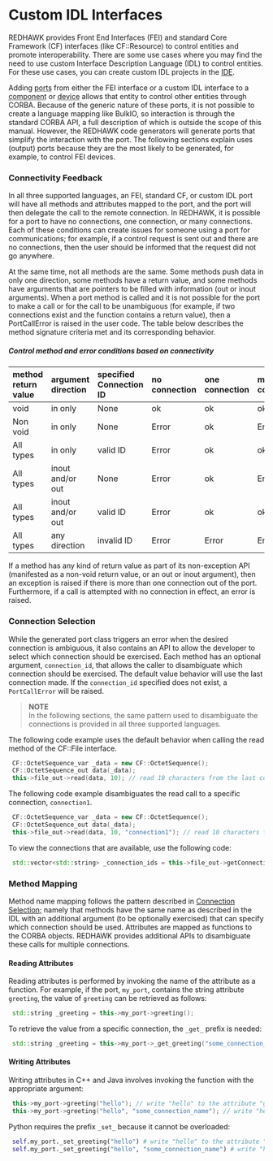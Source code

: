 # Custom IDL Interfaces

REDHAWK provides Front End Interfaces (FEI) and standard Core Framework (CF) interfaces (like CF::Resource) to control entities and promote interoperability. There are some use cases where you may find the need to use custom Interface Description Language (IDL) to control entities. For these use cases, you can create custom IDL projects in the [IDE](../ide/_index.html).

Adding <abbr title="See Glossary.">ports</abbr> from either the FEI interface or a custom IDL interface to a <abbr title="See Glossary.">component</abbr> or <abbr title="See Glossary.">device</abbr> allows that entity to control other entities through CORBA. Because of the generic nature of these ports, it is not possible to create a language mapping like BulkIO, so interaction is through the standard CORBA API, a full description of which is outside the scope of this manual. However, the REDHAWK code generators will generate ports that simplify the interaction with the port. The following sections explain uses (output) ports because they are the most likely to be generated, for example, to control FEI devices.

### Connectivity Feedback

In all three supported languages, an FEI, standard CF, or custom IDL port will have all methods and attributes mapped to the port, and the port will then delegate the call to the remote connection. In REDHAWK, it is possible for a port to have no connections, one connection, or many connections. Each of these conditions can create issues for someone using a port for communications; for example, if a control request is sent out and there are no connections, then the user should be informed that the request did not go anywhere.

At the same time, not all methods are the same. Some methods push data in only one direction, some methods have a return value, and some methods have arguments that are pointers to be filled with information (out or inout arguments). When a port method is called and it is not possible for the port to make a call or for the call to be unambiguous (for example, if two connections exist and the function contains a return value), then a PortCallError is raised in the user code. The table below describes the method signature criteria met and its corresponding behavior.

##### Control method and error conditions based on connectivity
| **method return value**  | **argument direction** | **specified Connection ID** | **no connection** | **one connection** | **many connections** |
| :----------------------- | :--------------------------- | :---------------- | :----------------- | :------------------- | :-------------- |
| void | in only | None                         | ok                | ok                 | ok                   |
| Non void | in only | None                         | Error             | ok                 | Error                |
| All types | in only | valid ID                     | Error             | ok                 | ok                   |
| All types | inout and/or out | None                         | Error             | ok                 | Error                |
| All types | inout and/or out | valid ID                     | Error             | ok                 | ok                   |
| All types |   any direction    | invalid ID                   | Error             | Error              | Error                |

If a method has any kind of return value as part of its non-exception API (manifested as a non-void return value, or an out or inout argument), then an exception is raised if there is more than one connection out of the port. Furthermore, if a call is attempted with no connection in effect, an error is raised.

### Connection Selection

While the generated port class triggers an error when the desired connection is ambiguous, it also contains an API to allow the developer to select which connection should be exercised. Each method has an optional argument, `connection_id`, that allows the caller to disambiguate which connection should be exercised. The default value behavior will use the last connection made. If the `connection_id` specified does not exist, a `PortCallError` will be raised.


> **NOTE**  
> In the following sections, the same pattern used to disambiguate the connections is provided in all three supported languages.  

The following code example uses the default behavior when calling the read method of the CF::File interface.

```cpp
 CF::OctetSequence_var _data = new CF::OctetSequence();
 CF::OctetSequence_out data(_data);
 this->file_out->read(data, 10); // read 10 characters from the last connection made to the port
```

The following code example disambiguates the read call to a specific connection, `connection1`.

```cpp
 CF::OctetSequence_var _data = new CF::OctetSequence();
 CF::OctetSequence_out data(_data);
 this->file_out->read(data, 10, "connection1"); // read 10 characters from the connection called "connection1"
```

To view the connections that are available, use the following code:

```cpp
 std::vector<std::string> _connection_ids = this->file_out->getConnectionIds();
```

### Method Mapping

Method name mapping follows the pattern described in [Connection Selection](#connection-selection); namely that methods have the same name as described in the IDL with an additional argument (to be optionally exercised) that can specify which connection should be used. Attributes are mapped as functions to the CORBA objects. REDHAWK provides additional APIs to disambiguate these calls for multiple connections.

#### Reading Attributes

Reading attributes is performed by invoking the name of the attribute as a function. For example, if the port, `my_port`, contains the string attribute `greeting`, the value of `greeting` can be retrieved as follows:

```cpp
 std::string _greeting = this->my_port->greeting();
```

To retrieve the value from a specific connection, the `_get_` prefix is needed:

```cpp
 std::string _greeting = this->my_port->_get_greeting("some_connection_name");
```

#### Writing Attributes

Writing attributes in C++ and Java involves invoking the function with the appropriate argument:

```cpp
 this->my_port->greeting("hello"); // write "hello" to the attribute "greeting"
 this->my_port->greeting("hello", "some_connection_name"); // write "hello" to the attribute "greeting" over connection "some_connection_name"
```

Python requires the prefix `_set_` because it cannot be overloaded:

```python
 self.my_port._set_greeting("hello") # write "hello" to the attribute "greeting"
 self.my_port._set_greeting("hello", "some_connection_name") # write "hello" to the attribute "greeting" over connection "some_connection_name"
```
